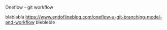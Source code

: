 Oneflow - git workflow

blablabla
https://www.endoflineblog.com/oneflow-a-git-branching-model-and-workflow
blebleble

